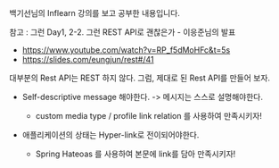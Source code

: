 백기선님의 Inflearn 강의를 보고 공부한 내용입니다.

참고 : 그런 Day1, 2-2. 그런 REST API로 괜찮은가 - 이응준님의 발표
* https://www.youtube.com/watch?v=RP_f5dMoHFc&t=5s
* https://slides.com/eungjun/rest#/41

대부분의 Rest API는 REST 하지 않다. 그럼, 제대로 된 Rest API를 만들어 보자.

* Self-descriptive message 해야한다. -> 메시지는 스스로 설명해야한다.
 
    * custom media type / profile link relation 를 사용하여 만족시키자! 

* 애플리케이션의 상태는 Hyper-link로 전이되어야한다.
 
    * Spring Hateoas 를 사용하여 본문에 link를 담아 만족시키자!